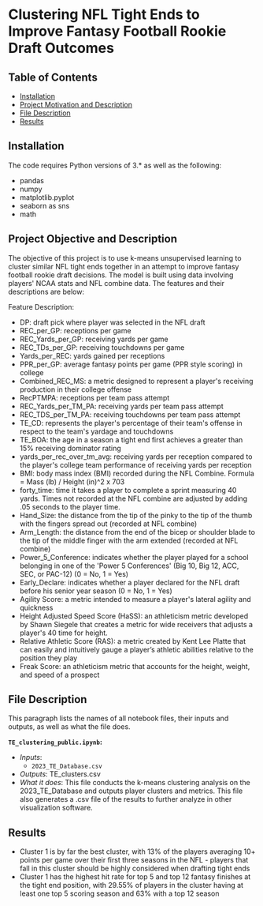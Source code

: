 # Clustering NFL Tight Ends to Improve Fantasy Football Rookie Draft Outcomes

## Table of Contents
* [Installation](#Installation)
* [Project Motivation and Description](#motivation)
* [File Description](#description)
* [Results](#Results)


## Installation
The code requires Python versions of 3.* as well as the following:
* pandas
* numpy
* matplotlib.pyplot
* seaborn as sns
* math


## Project Objective and Description <a name="motivation"></a>
The objective of this project is to use k-means unsupervised learning to cluster similar NFL tight ends together in an attempt to improve fantasy football rookie draft decisions. The model is built using data involving players' NCAA stats and NFL combine data. The features and their descriptions are below:

Feature Description:
* DP: draft pick where player was selected in the NFL draft
* REC_per_GP: receptions per game
* REC_Yards_per_GP: receiving yards per game
* REC_TDs_per_GP: receiving touchdowns per game
* Yards_per_REC: yards gained per receptions
* PPR_per_GP: average fantasy points per game (PPR style scoring) in college
* Combined_REC_MS: a metric designed to represent a player's receiving production in their college offense
* RecPTMPA: receptions per team pass attempt
* REC_Yards_per_TM_PA: receiving yards per team pass attempt
* REC_TDS_per_TM_PA: receiving touchdowns per team pass attempt
* TE_CD: represents the player's percentage of their team's offense in respect to the team's yardage and touchdowns
* TE_BOA: the age in a season a tight end first achieves a greater than 15% receiving dominator rating
* yards_per_rec_over_tm_avg: receiving yards per reception compared to the player's college team performance of receiving yards per reception
* BMI: body mass index (BMI) recorded during the NFL Combine. Formula = Mass (lb) / Height (in)^2 x 703
* forty_time: time it takes a player to complete a sprint measuring 40 yards. Times not recorded at the NFL combine are adjusted by adding .05 seconds to the player time.
* Hand_Size: the distance from the tip of the pinky to the tip of the thumb with the fingers spread out (recorded at NFL combine)
* Arm_Length: the distance from the end of the bicep or shoulder blade to the tip of the middle finger with the arm extended (recorded at NFL combine)
* Power_5_Conference: indicates whether the player played for a school belonging in one of the 'Power 5 Conferences' (Big 10, Big 12, ACC, SEC, or PAC-12) (0 = No, 1 = Yes)
* Early_Declare: indicates whether a player declared for the NFL draft before his senior year season (0 = No, 1 = Yes)
* Agility Score: a metric intended to measure a player's lateral agility and quickness
* Height Adjusted Speed Score (HaSS): an athleticism metric developed by Shawn Siegele that creates a metric for wide receivers that adjusts a player's 40 time for height.
* Relative Athletic Score (RAS): a metric created by Kent Lee Platte that can easily and intuitively gauge a player’s athletic abilities relative to the position they play
* Freak Score: an athleticism metric that accounts for the height, weight, and speed of a prospect


## File Description <a name="description"></a>
This paragraph lists the names of all notebook files, their inputs and outputs, as well as what the file does.


**`TE_clustering_public.ipynb`:**
* _Inputs_:
    * `2023_TE_Database.csv`
* _Outputs_: TE_clusters.csv
* _What it does_: This file conducts the k-means clustering analysis on the 2023_TE_Database and outputs player clusters and metrics. This file also generates a .csv file of the results to further analyze in other visualization software.


## Results
* Cluster 1 is by far the best cluster, with 13% of the players averaging 10+ points per game over their first three seasons in the NFL - players that fall in this cluster should be highly considered when drafting tight ends
* Cluster 1 has the highest hit rate for top 5 and top 12 fantasy finishes at the tight end position, with 29.55% of players in the cluster having at least one top 5 scoring season and 63% with a top 12 season
